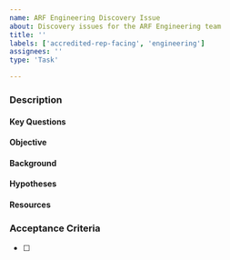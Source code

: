 ```yaml
---
name: ARF Engineering Discovery Issue
about: Discovery issues for the ARF Engineering team
title: ''
labels: ['accredited-rep-facing', 'engineering']
assignees: ''
type: 'Task'

---
```


### Description

#### Key Questions
<!-- List the main questions the ticket aims to address -->

#### Objective
<!-- Clearly state the goal of the ticket -->

#### Background
<!-- Provide relevant background information -->

#### Hypotheses
<!-- Include any hypotheses if applicable -->

#### Resources
<!-- Mention required resources such as documentation and personnel -->

### Acceptance Criteria
<!-- Define the expected outcome and the output to be created -->
- [ ]  
